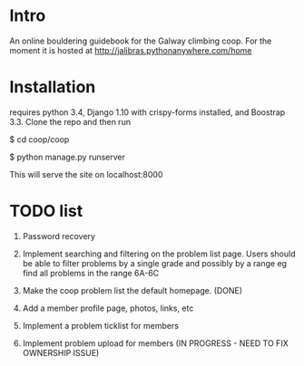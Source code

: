 # Intro

An online bouldering guidebook for the Galway climbing coop. For the moment 
it is hosted at http://jalibras.pythonanywhere.com/home


# Installation


requires python 3.4, Django 1.10 with crispy-forms installed, and Boostrap 3.3. Clone the repo and 
then run 

$ cd coop/coop

$ python manage.py runserver 

This will serve the site on localhost:8000

# TODO list

1. Password recovery 

2. Implement searching and filtering on the problem list page. 
Users should be able to filter problems by a single grade and 
possibly by a range eg find all problems in the range 6A-6C

3. Make the coop problem list the default homepage. (DONE)

4. Add a member profile page, photos, links, etc

5. Implement a problem ticklist for members

6. Implement problem upload for members (IN PROGRESS - NEED TO FIX OWNERSHIP ISSUE)
